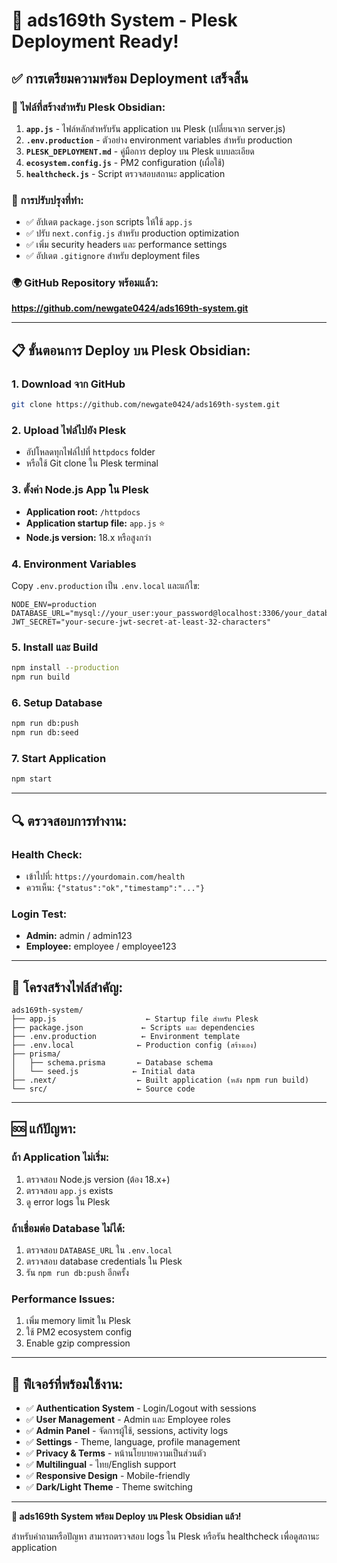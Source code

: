 # 🚀 ads169th System - Plesk Deployment Ready!

## ✅ การเตรียมความพร้อม Deployment เสร็จสิ้น

### 📁 ไฟล์ที่สร้างสำหรับ Plesk Obsidian:

1. **`app.js`** - ไฟล์หลักสำหรับรัน application บน Plesk (เปลี่ยนจาก server.js)
2. **`.env.production`** - ตัวอย่าง environment variables สำหรับ production
3. **`PLESK_DEPLOYMENT.md`** - คู่มือการ deploy บน Plesk แบบละเอียด
4. **`ecosystem.config.js`** - PM2 configuration (เผื่อใช้)
5. **`healthcheck.js`** - Script ตรวจสอบสถานะ application

### 🔧 การปรับปรุงที่ทำ:

- ✅ อัปเดต `package.json` scripts ให้ใช้ `app.js`
- ✅ ปรับ `next.config.js` สำหรับ production optimization
- ✅ เพิ่ม security headers และ performance settings
- ✅ อัปเดต `.gitignore` สำหรับ deployment files

### 🌍 GitHub Repository พร้อมแล้ว:
**https://github.com/newgate0424/ads169th-system.git**

---

## 📋 ขั้นตอนการ Deploy บน Plesk Obsidian:

### 1. **Download จาก GitHub**
```bash
git clone https://github.com/newgate0424/ads169th-system.git
```

### 2. **Upload ไฟล์ไปยัง Plesk**
- อัปโหลดทุกไฟล์ไปที่ `httpdocs` folder
- หรือใช้ Git clone ใน Plesk terminal

### 3. **ตั้งค่า Node.js App ใน Plesk**
- **Application root:** `/httpdocs`
- **Application startup file:** `app.js` ⭐
- **Node.js version:** 18.x หรือสูงกว่า

### 4. **Environment Variables**
Copy `.env.production` เป็น `.env.local` และแก้ไข:
```env
NODE_ENV=production
DATABASE_URL="mysql://your_user:your_password@localhost:3306/your_database"
JWT_SECRET="your-secure-jwt-secret-at-least-32-characters"
```

### 5. **Install และ Build**
```bash
npm install --production
npm run build
```

### 6. **Setup Database**
```bash
npm run db:push
npm run db:seed
```

### 7. **Start Application**
```bash
npm start
```

---

## 🔍 ตรวจสอบการทำงาน:

### Health Check:
- เข้าไปที่: `https://yourdomain.com/health`
- ควรเห็น: `{"status":"ok","timestamp":"..."}`

### Login Test:
- **Admin:** admin / admin123
- **Employee:** employee / employee123

---

## 📁 โครงสร้างไฟล์สำคัญ:

```
ads169th-system/
├── app.js                    ← Startup file สำหรับ Plesk
├── package.json             ← Scripts และ dependencies
├── .env.production          ← Environment template
├── .env.local              ← Production config (สร้างเอง)
├── prisma/
│   ├── schema.prisma       ← Database schema
│   └── seed.js            ← Initial data
├── .next/                  ← Built application (หลัง npm run build)
└── src/                    ← Source code
```

---

## 🆘 แก้ปัญหา:

### ถ้า Application ไม่เริ่ม:
1. ตรวจสอบ Node.js version (ต้อง 18.x+)
2. ตรวจสอบ `app.js` exists
3. ดู error logs ใน Plesk

### ถ้าเชื่อมต่อ Database ไม่ได้:
1. ตรวจสอบ `DATABASE_URL` ใน `.env.local`
2. ตรวจสอบ database credentials ใน Plesk
3. รัน `npm run db:push` อีกครั้ง

### Performance Issues:
1. เพิ่ม memory limit ใน Plesk
2. ใช้ PM2 ecosystem config
3. Enable gzip compression

---

## 🎯 ฟีเจอร์ที่พร้อมใช้งาน:

- ✅ **Authentication System** - Login/Logout with sessions
- ✅ **User Management** - Admin และ Employee roles
- ✅ **Admin Panel** - จัดการผู้ใช้, sessions, activity logs
- ✅ **Settings** - Theme, language, profile management
- ✅ **Privacy & Terms** - หน้านโยบายความเป็นส่วนตัว
- ✅ **Multilingual** - ไทย/English support
- ✅ **Responsive Design** - Mobile-friendly
- ✅ **Dark/Light Theme** - Theme switching

---

**🎉 ads169th System พร้อม Deploy บน Plesk Obsidian แล้ว!**

สำหรับคำถามหรือปัญหา สามารถตรวจสอบ logs ใน Plesk หรือรัน healthcheck เพื่อดูสถานะ application